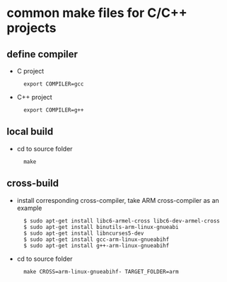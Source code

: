 # common make files for C/C++ projects

## define compiler

* C project
    
        export COMPILER=gcc


* C++ project

        export COMPILER=g++

## local build

* cd to source folder

        make

## cross-build

* install corresponding cross-compiler, take ARM cross-compiler as an example

        $ sudo apt-get install libc6-armel-cross libc6-dev-armel-cross
        $ sudo apt-get install binutils-arm-linux-gnueabi
        $ sudo apt-get install libncurses5-dev
        $ sudo apt-get install gcc-arm-linux-gnueabihf
        $ sudo apt-get install g++-arm-linux-gnueabihf
        
* cd to source folder

        make CROSS=arm-linux-gnueabihf- TARGET_FOLDER=arm




